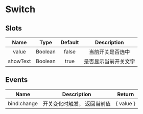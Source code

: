 # Switch
## Slots
| Name | Type | Default | Description |
| :-----------: | :-----------: | :-----------: | :-----------: |
| value | Boolean | false | 当前开关是否选中 |
| showText | Boolean | true | 是否显示当前开关文字 |
## Events
| Name | Description | Return |
| :-----------: | :-----------: | :-----------: |
| bind:change | 开关变化时触发， 返回当前值 | { value }
